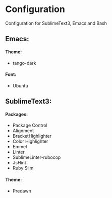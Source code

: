 # Configuration

Configuration for SublimeText3, Emacs and Bash

## Emacs:
#### Theme:
* tango-dark
#### Font:
* Ubuntu

## SublimeText3:
#### Packages:
* Package Control
* Alignment
* BracketHighlighter
* Color Highlighter
* Emmet
* Linter
* SublimeLinter-rubocop
* JsHint
* Ruby Slim
#### Theme:
* Predawn
